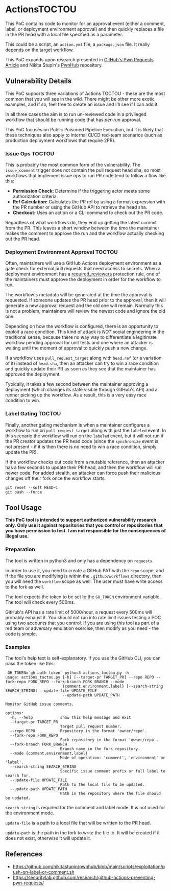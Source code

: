 # ActionsTOCTOU

This PoC contains code to monitor for an approval event (either a comment, label, or deployment environment approval) and then quickly replaces a file in the PR head with a local file specified as a parameter.

This could be a script, an `action.yml` file, a `package.json` file. It really depends on the target workflow.

This PoC expands upon research presented in [GitHub's Pwn Requests Article](https://securitylab.github.com/research/github-actions-preventing-pwn-requests/) and Nikita Stupin's [PwnHub](https://github.com/nikitastupin/pwnhub) repository.

## Vulnerability Details

This PoC supports three variations of Actions TOCTOU - these are the most common that you will see in the wild. There might be other more exotic examples, and if so, feel free to create an issue and I'll see if I can add it.

In all three cases the aim is to run un-reviewed code in a privileged workflow that should be running code that has _per-run_ approval.

This PoC focuses on Public Poisoned Pipeline Execution, but it is likely that these techniques also apply to internal CI/CD red-team scenarios (such as production deployment workflows that require 2PR).

### Issue Ops TOCTOU

This is probably the most common form of the vulnerability. The `issue_comment` trigger does not contain the pull request head sha, so most workflows that implement issue ops to run PR code tend to follow a flow like this:

* **Permission Check:** Determine if the triggering actor meets some authorization criteria.
* **Ref Calculation:** Calculates the PR ref by using a format expression with the PR number or using the GitHub API to retrieve the head sha.
* **Checkout:** Uses an action or a CLI command to check out the PR code.

Regardless of what workflows do, they end up getting the latest commit from the PR. This leaves a short window between the time the maintainer makes the comment to approve the run and the workflow actually checking out the PR head.


### Deployment Environment Approval TOCTOU

Often, maintainers will use a GitHub Actions deployment environment as a gate check for external pull requests that need access to secrets. When a deployment
environment has a [required_reviewers](https://docs.github.com/en/actions/deployment/targeting-different-environments/using-environments-for-deployment#required-reviewers) protection rule, one of the maintainers must approve the deployment in order for the workflow to run.

The workflow's metadata will be generated at the time the approval is requested. If someone updates the PR head prior to the approval, then it will generate a new approval request and the old one will remain. Normally this is not a problem, maintainers will review the newest code and ignore the old one.

Depending on how the workflow is configured, there is an opportunity to exploit a race condition. This kind of attack is *NOT* social engineering in the traditional sense, because there no way way to differentiate a legitimate workflow pending approval for unit tests and one where an attacker is waiting until the moment of approval to quickly push a new change.

If a workflow uses `pull_request_target` along with `head.ref` (or a variation of it) instead of `head.sha`, then an attacker can try to win a race condition and quickly update their PR as soon as they see that the maintainer has approved the deployment.

Typically, it takes a few second between the maintainer approving a deployment (which changes its state visible through GitHub's API) and a runner picking up the workflow. As a result, this is a very easy race condition to win.

### Label Gating TOCTOU

Finally, another gating mechanism is when a maintainer configures a workflow to
run on `pull_request_target` along with just the `labeled` event. In this scenario the workflow will run on the `labeled` event, but it will not run
if the PR creator updates the PR head code (since the `synchronize` event is not present - if it is then there is no need to win a race condition, simply update the PR).

If the workflow checks out code from a mutable reference, then an attacker has a few seconds to update their PR head, and then the workflow will run newer code. For added stealth, an attacker can force push their malicious changes off their fork once the workflow starts:

```
git reset --soft HEAD~1
git push --force
```


## Tool Usage

**This PoC tool is intended to support authorized vulnerability research only. Only use it against repositories that you control or repositories that you have permission to test. I am not responsible for the consequences of illegal use.**


### Preparation

The tool is written in python3 and only has a dependency on `requests`.

In order to use it, you need to create a GitHub PAT with the `repo` scope, and if the file you are modifying is within the `.github/workflows` directory, then you will need the `workflow` scope as well. The user must have write access to the fork as well.

The tool expects the token to be set to the `GH_TOKEN` environment variable. The tool will check every 500ms.

GitHub's API has a rate limit of 5000/hour, a request every 500ms will probably exhaust it. You should not run into rate limit issues testing a POC using two accounts that you control. If you are using this tool as part of a red team or adversary emulation exercise, then modify as you need - the code is simple.

### Examples

The tool's help text is self-explanatory. If you use the GitHub CLI, you can pass the token like this:

```
 GH_TOKEN=`gh auth token` python3 actions_toctou.py -h
usage: actions_toctou.py [-h] [--target-pr TARGET_PR] --repo REPO --fork-repo FORK_REPO --fork-branch FORK_BRANCH --mode
                         {comment,environment,label} [--search-string SEARCH_STRING] --update-file UPDATE_FILE
                         --update-path UPDATE_PATH

Monitor GitHub issue comments.

options:
  -h, --help            show this help message and exit
  --target-pr TARGET_PR
                        Target pull request number.
  --repo REPO           Repository in the format 'owner/repo'.
  --fork-repo FORK_REPO
                        Fork repository in the format 'owner/repo'.
  --fork-branch FORK_BRANCH
                        Branch name in the fork repository.
  --mode {comment,environment,label}
                        Mode of operation: 'comment', 'environment' or 'label'.
  --search-string SEARCH_STRING
                        Specific issue comment prefix or full label to search for.
  --update-file UPDATE_FILE
                        Path to the local file to be updated.
  --update-path UPDATE_PATH
                        Path in the repository where the file should be updated.
```

`search-string` is required for the comment and label mode. It is not used for the environment mode.

`update-file` is a path to a local file that will be written to the PR head.

`update-path` is the path in the fork to write the file to. It will be created if it does not exist, otherwise
it will update it.


## References

* https://github.com/nikitastupin/pwnhub/blob/main/scripts/exploitation/push-on-label-or-comment.sh
* https://securitylab.github.com/research/github-actions-preventing-pwn-requests/
